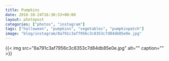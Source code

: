 ```yaml
---
title: Pumpkins
date: 2016-10-24T16:30:53+00:00
layout: photopost
categories: ["photos", "instagram"]
tags: ["halloween", "pumpkins", "vegetables", "pumpkinpatch"]
image: "blog/instagram/8a791c3af7956c3c8353c7d84db85e0e.jpg"
---
```


{{< img src="8a791c3af7956c3c8353c7d84db85e0e.jpg" alt="" caption="" >}}




